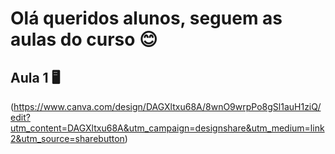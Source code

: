 # Olá queridos alunos, seguem as aulas do curso 😊

## Aula 1 🖥️
(https://www.canva.com/design/DAGXltxu68A/8wnO9wrpPo8gSl1auH1ziQ/edit?utm_content=DAGXltxu68A&utm_campaign=designshare&utm_medium=link2&utm_source=sharebutton)
